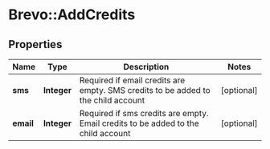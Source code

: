 # Brevo::AddCredits

## Properties
Name | Type | Description | Notes
------------ | ------------- | ------------- | -------------
**sms** | **Integer** | Required if email credits are empty. SMS credits to be added to the child account | [optional] 
**email** | **Integer** | Required if sms credits are empty. Email credits to be added to the child account | [optional] 


